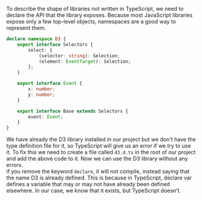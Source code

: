 To describe the shape of libraries not written in TypeScript, we need to declare the API that the library exposes. Because most JavaScript libraries expose only a few top-level objects, namespaces are a good way to represent them.
  
```typescript
declare namespace D3 {
    export interface Selectors {
        select: {
            (selector: string): Selection;
            (element: EventTarget): Selection;
        };
    }

    export interface Event {
        x: number;
        y: number;
    }

    export interface Base extends Selectors {
        event: Event;
    }
}
```

We have already the D3 library installed in our project but we don't have the type definition file for it, so TypeScript will give us an error if we try to use it. To fix this we need to create a file called ```d3.d.ts``` in the root of our project and add the above code to it. Now we can use the D3 library without any errors. <br/>
if you remove the keyword ```declare```, it will not compile, instead saying that the name D3 is already defined. This is because in TypeScript, declare var defines a variable that may or may not have already been defined elsewhere. In our case, we know that it exists, but TypeScript doesn’t.<br/>
